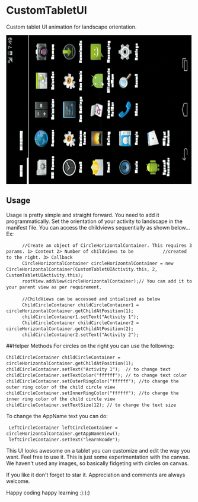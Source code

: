 # CustomTabletUI
Custom tablet UI animation for landscape orientation. 

![demo](ScreenShots/custom_tab_ui.gif)

## Usage

Usage is pretty simple and straight forward. You need to add it programmatically. Set the orientation of your activity to landscape in the manifest file. You can access the childviews sequentially as shown below...
Ex: 
  ```
        //Create an object of CircleHorizontalContainer. This requires 3 params. 1> Context 2> Number of childviews to be           //created to the right. 3> Callback
        CircleHorizontalContainer circleHorizontalContainer = new CircleHorizontalContainer(CustomTabletUIActivity.this, 2,         CustomTabletUIActivity.this);
        rootView.addView(circleHorizontalContainer);// You can add it to your parent view as per requirement.

        //ChildViews can be accessed and intialized as below
        ChildCircleContainer childCircleContainer1 = circleHorizontalContainer.getChildAtPosition(1);
        childCircleContainer1.setText("Activity 1");
        ChildCircleContainer childCircleContainer2 = circleHorizontalContainer.getChildAtPosition(2);
        childCircleContainer2.setText("Activity 2");
  ```
##Helper Methods
 For circles on the right you can use the following:
 ```
 ChildCircleContainer childCircleContainer = circleHorizontalContainer.getChildAtPosition(1);
 childCircleContainer.setText("Activity 1");  // to change text
 childCircleContainer.setTextColor("ffffff"); // to change text color
 childCircleContainer.setOuterRingColor("ffffff"); //to change the outer ring color of the child circle view
 childCircleContainer.setInnerRingColor("ffffff"); //to change the inner ring color of the child circle view
 childCircleContainer.setTextSize(12); // to change the text size
 ```
 To change the AppName text you can do:
 ```
  LeftCircleContainer leftCircleContainer = circleHorizontalContainer.getAppNameView();
  leftCircleContainer.setText("learnNcode");
  ```
 
 This UI looks awesome on a tablet you can customize and edit the way you want. Feel free to use it.
 This is just some experimentation with the canvas. We haven't used any images, so basically fidgeting with circles on      canvas. 
 
 If you like it don't forget to star it. Appreciation and comments are always welcome.
 
 Happy coding happy learning :):):)
